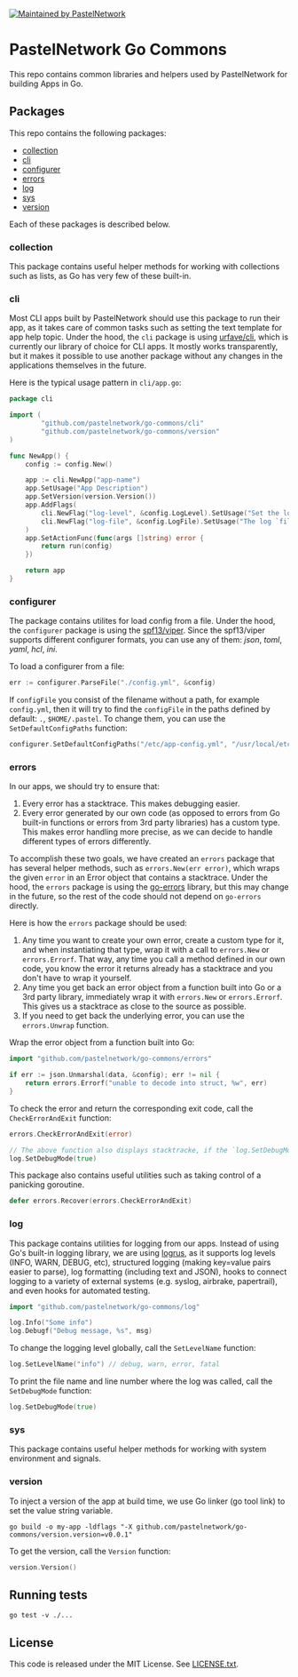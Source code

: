 [![Maintained by PastelNetwork](https://img.shields.io/badge/maintained%20by-pastel.network-%235849a6.svg)](https://pastel.network)

# PastelNetwork Go Commons

This repo contains common libraries and helpers used by PastelNetwork for building Apps in Go.

## Packages

This repo contains the following packages:

* [collection](#collection)
* [cli](#cli)
* [configurer](#configurer)
* [errors](#errors)
* [log](#log)
* [sys](#sys)
* [version](#version)

Each of these packages is described below.

### collection

This package contains useful helper methods for working with collections such as lists, as Go has very few of these built-in.

### cli

Most CLI apps built by PastelNetwork should use this package to run their app, as it takes care of common tasks such as setting the text template for app help topic. Under the hood, the `cli` package is using [urfave/cli](https://github.com/urfave/cli), which is currently our library of choice for CLI apps. It mostly works transparently, but it makes it possible to use another package without any changes in the applications themselves in the future.

Here is the typical usage pattern in `cli/app.go`:

```go
package cli

import (
        "github.com/pastelnetwork/go-commons/cli"
        "github.com/pastelnetwork/go-commons/version"
)

func NewApp() {
    config := config.New()

    app := cli.NewApp("app-name")
    app.SetUsage("App Description")
    app.SetVersion(version.Version())
    app.AddFlags(
        cli.NewFlag("log-level", &config.LogLevel).SetUsage("Set the log `level`.").SetValue(config.LogLevel),
        cli.NewFlag("log-file", &config.LogFile).SetUsage("The log `file` to write to."),
    )
    app.SetActionFunc(func(args []string) error {
        return run(config)
    })

    return app
}
```

### configurer

The package contains utilites for load config from a file. Under the hood, the `configurer` package is using the [spf13/viper](https://github.com/spf13/viper). Since the spf13/viper supports different configurer formats, you can use any of them: *json*, *toml*, *yaml*, *hcl*, *ini*.

To load a configurer from a file:

``` go
err := configurer.ParseFile("./config.yml", &config)
```

If `configFile` you consist of the filename without a path, for example `config.yml`, then it will try to find the `configFile` in the paths defined by default: `.`, `$HOME/.pastel`. To change them, you can use the `SetDefaultConfigPaths` function:

``` go
configurer.SetDefaultConfigPaths("/etc/app-config.yml", "/usr/local/etc/app-config.json")
```

### errors

In our apps, we should try to ensure that:

1. Every error has a stacktrace. This makes debugging easier.
1. Every error generated by our own code (as opposed to errors from Go built-in functions or errors from 3rd party libraries) has a custom type. This makes error handling more precise, as we can decide to handle different types of errors differently.

To accomplish these two goals, we have created an `errors` package that has several helper methods, such as `errors.New(err error)`, which wraps the given `error` in an Error object that contains a stacktrace. Under the hood, the `errors` package is using the [go-errors](https://github.com/go-errors/errors) library, but this may change in the future, so the rest of the code should not depend on `go-errors` directly.

Here is how the `errors` package should be used:

1. Any time you want to create your own error, create a custom type for it, and when instantiating that type, wrap it with a call to `errors.New` or `errors.Errorf`. That way, any time you call a method defined in our own code, you know the error it returns already has a stacktrace and you don't have to wrap it yourself.
1. Any time you get back an error object from a function built into Go or a 3rd party library, immediately wrap it with `errors.New` or `errors.Errorf`. This gives us a stacktrace as close to the source as possible.
1. If you need to get back the underlying error, you can use the `errors.Unwrap` function.


Wrap the error object from a function built into Go:

``` go
import "github.com/pastelnetwork/go-commons/errors"

if err := json.Unmarshal(data, &config); err != nil {
    return errors.Errorf("unable to decode into struct, %w", err)
}
```

To check the error and return the corresponding exit code, call the `CheckErrorAndExit` function:

``` go
errors.CheckErrorAndExit(error)

// The above function also displays stacktracke, if the `log.SetDebugMode` function was called before:
log.SetDebugMode(true)
```

This package also contains useful utilities such as taking control of a panicking goroutine.

``` go
defer errors.Recover(errors.CheckErrorAndExit)
```

### log

This package contains utilities for logging from our apps. Instead of using Go's built-in logging library, we are using [logrus](github.com/sirupsen/logrus), as it supports log levels (INFO, WARN, DEBUG, etc), structured logging (making key=value pairs easier to parse), log formatting (including text and JSON), hooks to connect logging to a variety of external systems (e.g. syslog, airbrake, papertrail), and even hooks for automated testing.

```go
import "github.com/pastelnetwork/go-commons/log"

log.Info("Some info")
log.Debugf("Debug message, %s", msg)
```

To change the logging level globally, call the `SetLevelName` function:

```go
log.SetLevelName("info") // debug, warn, error, fatal
```

To print the file name and line number where the log was called, call the `SetDebugMode` function:

```go
log.SetDebugMode(true)
```

### sys

This package contains useful helper methods for working with system environment and signals.


### version

To inject a version of the app at build time, we use Go linker (go tool link) to set the value string variable.

``` shell
go build -o my-app -ldflags "-X github.com/pastelnetwork/go-commons/version.version=v0.0.1"
```

To get the version, call the `Version` function:

``` go
version.Version()
```


## Running tests

```
go test -v ./...
```

## License

This code is released under the MIT License. See [LICENSE.txt](LICENSE.txt).
